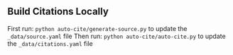 ## Build Citations Locally
First run: `python auto-cite/generate-source.py` to update the `_data/source.yaml` file
Then run: `python auto-cite/auto-cite.py` to update the `_data/citations.yaml` file
